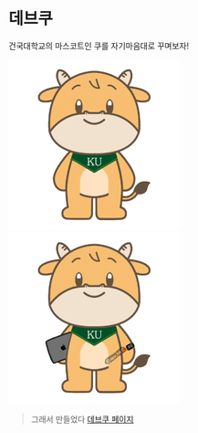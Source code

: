 # 데브쿠

건국대학교의 마스코트인 쿠를 자기마음대로 꾸며보자! 

<img src="/src/assets/dev-ku.png" width="300" />
<img src="/src/assets/dev-ku_1.png" width="300"/>

> 그래서 만들었다 [데브쿠 페이지](https://pepperdad.github.io/Dev-ku/)